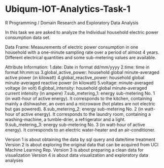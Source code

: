 # Ubiqum-IOT-Analytics-Task-1
R Programming / Domain Research and Exploratory Data Analysis

In this task we are asked to analyze the Individual household electric power consumption data set.

Data Frame:
Measurements of electric power consumption in one household with a one-minute sampling rate over a period of almost 4 years. Different electrical quantities and some sub-metering values are available.

Attribute Information:
1.date: Date in format dd/mm/yyyy 
2.time: time in format hh:mm:ss 
3.global_active_power: household global minute-averaged active power (in kilowatt) 
4.global_reactive_power: household global minute-averaged reactive power (in kilowatt) 
5.voltage: minute-averaged voltage (in volt) 
6.global_intensity: household global minute-averaged current intensity (in ampere) 
7.sub_metering_1: energy sub-metering No. 1 (in watt-hour of active energy). 
It corresponds to the kitchen, containing mainly a dishwasher, an oven and a microwave (hot plates are not electric but gas powered). 
8.sub_metering_2: energy sub-metering No. 2 (in watt-hour of active energy). 
It corresponds to the laundry room, containing a washing-machine, a tumble-drier, a refrigerator and a light. 
9.sub_metering_3: energy sub-metering No. 3 (in watt-hour of active energy). 
It corresponds to an electric water-heater and an air-conditioner.

Version 1 is about obtaining the data by sql query and date/time treatment
Version 2 is about exploring the original data that can be acquired from UCI Machine Learning Rep.
Version 3 is about preparing a clean data for visualization
Version 4 is about data visualization and exploratory data analyses
